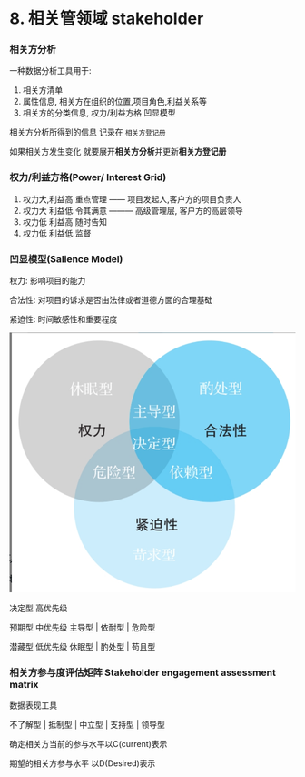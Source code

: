 # 8. 相关管领域 stakeholder

### 相关方分析

一种数据分析工具用于:

1. 相关方清单
2. 属性信息, 相关方在组织的位置,项目角色,利益关系等
3. 相关方的分类信息,  权力/利益方格  凹显模型

相关方分析所得到的信息 记录在 `相关方登记册` 

如果相关方发生变化 就要展开**相关方分析**并更新**相关方登记册**

### 权力/利益方格(Power/ Interest Grid)

1. 权力大,利益高  重点管理   —— 项目发起人,客户方的项目负责人
2. 权力大 利益低 令其满意  ——— 高级管理层, 客户方的高层领导
3. 权力低 利益高  随时告知
4. 权力低 利益低  监督

### 凹显模型(Salience Model)

权力: 影响项目的能力

合法性: 对项目的诉求是否由法律或者道德方面的合理基础

紧迫性:  时间敏感性和重要程度

![Untitled](8%20%E7%9B%B8%E5%85%B3%E7%AE%A1%E9%A2%86%E5%9F%9F%20stakeholder/Untitled.png)

决定型 高优先级

预期型 中优先级   主导型 | 依耐型 | 危险型

潜藏型 低优先级  休眠型 | 酌处型 | 苟且型

### 相关方参与度评估矩阵 Stakeholder engagement assessment matrix

数据表现工具

不了解型 | 抵制型 | 中立型 | 支持型 | 领导型

确定相关方当前的参与水平以C(current)表示

期望的相关方参与水平 以D(Desired)表示